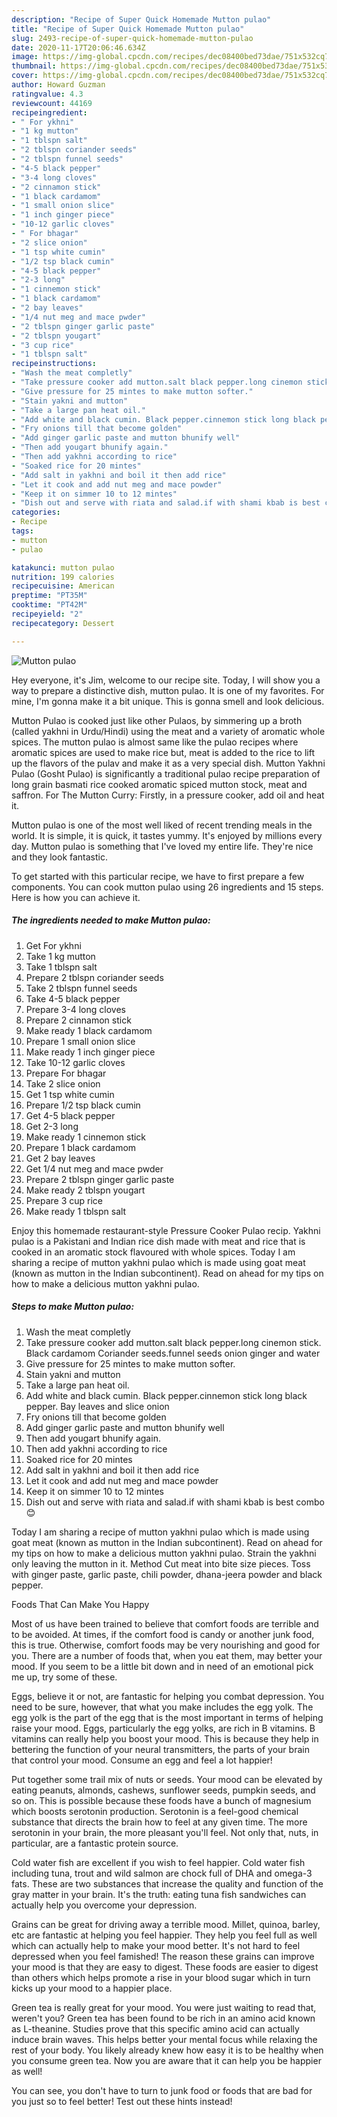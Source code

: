 ```yaml
---
description: "Recipe of Super Quick Homemade Mutton pulao"
title: "Recipe of Super Quick Homemade Mutton pulao"
slug: 2493-recipe-of-super-quick-homemade-mutton-pulao
date: 2020-11-17T20:06:46.634Z
image: https://img-global.cpcdn.com/recipes/dec08400bed73dae/751x532cq70/mutton-pulao-recipe-main-photo.jpg
thumbnail: https://img-global.cpcdn.com/recipes/dec08400bed73dae/751x532cq70/mutton-pulao-recipe-main-photo.jpg
cover: https://img-global.cpcdn.com/recipes/dec08400bed73dae/751x532cq70/mutton-pulao-recipe-main-photo.jpg
author: Howard Guzman
ratingvalue: 4.3
reviewcount: 44169
recipeingredient:
- " For ykhni"
- "1 kg mutton"
- "1 tblspn salt"
- "2 tblspn coriander seeds"
- "2 tblspn funnel seeds"
- "4-5 black pepper"
- "3-4 long cloves"
- "2 cinnamon stick"
- "1 black cardamom"
- "1 small onion slice"
- "1 inch ginger piece"
- "10-12 garlic cloves"
- " For bhagar"
- "2 slice onion"
- "1 tsp white cumin"
- "1/2 tsp black cumin"
- "4-5 black pepper"
- "2-3 long"
- "1 cinnemon stick"
- "1 black cardamom"
- "2 bay leaves"
- "1/4 nut meg and mace pwder"
- "2 tblspn ginger garlic paste"
- "2 tblspn yougart"
- "3 cup rice"
- "1 tblspn salt"
recipeinstructions:
- "Wash the meat completly"
- "Take pressure cooker add mutton.salt black pepper.long cinemon stick. Black cardamom Coriander seeds.funnel seeds onion ginger and water"
- "Give pressure for 25 mintes to make mutton softer."
- "Stain yakni and mutton"
- "Take a large pan heat oil."
- "Add white and black cumin. Black pepper.cinnemon stick long black pepper. Bay leaves and slice onion"
- "Fry onions till that become golden"
- "Add ginger garlic paste and mutton bhunify well"
- "Then add yougart bhunify again."
- "Then add yakhni according to rice"
- "Soaked rice for 20 mintes"
- "Add salt in yakhni and boil it then add rice"
- "Let it cook and add nut meg and mace powder"
- "Keep it on simmer 10 to 12 mintes"
- "Dish out and serve with riata and salad.if with shami kbab is best combo 😊"
categories:
- Recipe
tags:
- mutton
- pulao

katakunci: mutton pulao 
nutrition: 199 calories
recipecuisine: American
preptime: "PT35M"
cooktime: "PT42M"
recipeyield: "2"
recipecategory: Dessert

---
```



![Mutton pulao](https://img-global.cpcdn.com/recipes/dec08400bed73dae/751x532cq70/mutton-pulao-recipe-main-photo.jpg)

Hey everyone, it's Jim, welcome to our recipe site. Today, I will show you a way to prepare a distinctive dish, mutton pulao. It is one of my favorites. For mine, I'm gonna make it a bit unique. This is gonna smell and look delicious.

Mutton Pulao is cooked just like other Pulaos, by simmering up a broth (called yakhni in Urdu/Hindi) using the meat and a variety of aromatic whole spices. The mutton pulao is almost same like the pulao recipes where aromatic spices are used to make rice but, meat is added to the rice to lift up the flavors of the pulav and make it as a very special dish. Mutton Yakhni Pulao (Gosht Pulao) is significantly a traditional pulao recipe preparation of long grain basmati rice cooked aromatic spiced mutton stock, meat and saffron. For The Mutton Curry: Firstly, in a pressure cooker, add oil and heat it.

Mutton pulao is one of the most well liked of recent trending meals in the world. It is simple, it is quick, it tastes yummy. It's enjoyed by millions every day. Mutton pulao is something that I've loved my entire life. They're nice and they look fantastic.


To get started with this particular recipe, we have to first prepare a few components. You can cook mutton pulao using 26 ingredients and 15 steps. Here is how you can achieve it.

<!--inarticleads1-->

##### The ingredients needed to make Mutton pulao:

1. Get  For ykhni
1. Take 1 kg mutton
1. Take 1 tblspn salt
1. Prepare 2 tblspn coriander seeds
1. Take 2 tblspn funnel seeds
1. Take 4-5 black pepper
1. Prepare 3-4 long cloves
1. Prepare 2 cinnamon stick
1. Make ready 1 black cardamom
1. Prepare 1 small onion slice
1. Make ready 1 inch ginger piece
1. Take 10-12 garlic cloves
1. Prepare  For bhagar
1. Take 2 slice onion
1. Get 1 tsp white cumin
1. Prepare 1/2 tsp black cumin
1. Get 4-5 black pepper
1. Get 2-3 long
1. Make ready 1 cinnemon stick
1. Prepare 1 black cardamom
1. Get 2 bay leaves
1. Get 1/4 nut meg and mace pwder
1. Prepare 2 tblspn ginger garlic paste
1. Make ready 2 tblspn yougart
1. Prepare 3 cup rice
1. Make ready 1 tblspn salt


Enjoy this homemade restaurant-style Pressure Cooker Pulao recip. Yakhni pulao is a Pakistani and Indian rice dish made with meat and rice that is cooked in an aromatic stock flavoured with whole spices. Today I am sharing a recipe of mutton yakhni pulao which is made using goat meat (known as mutton in the Indian subcontinent). Read on ahead for my tips on how to make a delicious mutton yakhni pulao. 

<!--inarticleads2-->

##### Steps to make Mutton pulao:

1. Wash the meat completly
1. Take pressure cooker add mutton.salt black pepper.long cinemon stick. Black cardamom Coriander seeds.funnel seeds onion ginger and water
1. Give pressure for 25 mintes to make mutton softer.
1. Stain yakni and mutton
1. Take a large pan heat oil.
1. Add white and black cumin. Black pepper.cinnemon stick long black pepper. Bay leaves and slice onion
1. Fry onions till that become golden
1. Add ginger garlic paste and mutton bhunify well
1. Then add yougart bhunify again.
1. Then add yakhni according to rice
1. Soaked rice for 20 mintes
1. Add salt in yakhni and boil it then add rice
1. Let it cook and add nut meg and mace powder
1. Keep it on simmer 10 to 12 mintes
1. Dish out and serve with riata and salad.if with shami kbab is best combo 😊


Today I am sharing a recipe of mutton yakhni pulao which is made using goat meat (known as mutton in the Indian subcontinent). Read on ahead for my tips on how to make a delicious mutton yakhni pulao. Strain the yakhni only leaving the mutton in it. Method Cut meat into bite size pieces. Toss with ginger paste, garlic paste, chili powder, dhana-jeera powder and black pepper. 

Foods That Can Make You Happy


Most of us have been trained to believe that comfort foods are terrible and to be avoided. At times, if the comfort food is candy or another junk food, this is true. Otherwise, comfort foods may be very nourishing and good for you. There are a number of foods that, when you eat them, may better your mood. If you seem to be a little bit down and in need of an emotional pick me up, try some of these.

Eggs, believe it or not, are fantastic for helping you combat depression. You need to be sure, however, that what you make includes the egg yolk. The egg yolk is the part of the egg that is the most important in terms of helping raise your mood. Eggs, particularly the egg yolks, are rich in B vitamins. B vitamins can really help you boost your mood. This is because they help in bettering the function of your neural transmitters, the parts of your brain that control your mood. Consume an egg and feel a lot happier!

Put together some trail mix of nuts or seeds. Your mood can be elevated by eating peanuts, almonds, cashews, sunflower seeds, pumpkin seeds, and so on. This is possible because these foods have a bunch of magnesium which boosts serotonin production. Serotonin is a feel-good chemical substance that directs the brain how to feel at any given time. The more serotonin in your brain, the more pleasant you'll feel. Not only that, nuts, in particular, are a fantastic protein source.

Cold water fish are excellent if you wish to feel happier. Cold water fish including tuna, trout and wild salmon are chock full of DHA and omega-3 fats. These are two substances that increase the quality and function of the gray matter in your brain. It's the truth: eating tuna fish sandwiches can actually help you overcome your depression. 

Grains can be great for driving away a terrible mood. Millet, quinoa, barley, etc are fantastic at helping you feel happier. They help you feel full as well which can actually help to make your mood better. It's not hard to feel depressed when you feel famished! The reason these grains can improve your mood is that they are easy to digest. These foods are easier to digest than others which helps promote a rise in your blood sugar which in turn kicks up your mood to a happier place.

Green tea is really great for your mood. You were just waiting to read that, weren't you? Green tea has been found to be rich in an amino acid known as L-theanine. Studies prove that this specific amino acid can actually induce brain waves. This helps better your mental focus while relaxing the rest of your body. You likely already knew how easy it is to be healthy when you consume green tea. Now you are aware that it can help you be happier as well!

You can see, you don't have to turn to junk food or foods that are bad for you just so to feel better! Test out  these hints  instead!

